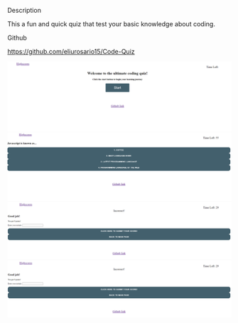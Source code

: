 Description 

This a fun and quick quiz that test your basic knowledge about coding.

Github

https://github.com/eliurosario15/Code-Quiz

![Homepage](/Assets/Screenshots/Readme%20%201.png)
![Questions](/Assets/Screenshots/Readme%20%202.png)
![Response](/Assets/Screenshots/Readme%20%204.png)
![SubmitScore](/Assets/Screenshots/Readme%20%204.png)